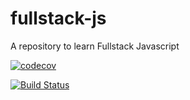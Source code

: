 # fullstack-js
A repository to learn Fullstack Javascript



[![codecov](https://codecov.io/gh/Temiogundeji/fullstack-js/branch/master/graph/badge.svg)](https://codecov.io/gh/Temiogundeji/fullstack-js)

[![Build Status](https://travis-ci.org/Temiogundeji/fullstack-js.svg?branch=master)](https://travis-ci.org/Temiogundeji/fullstack-js)





